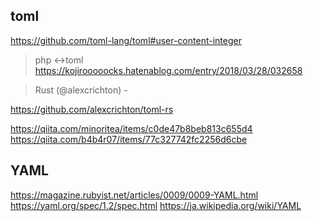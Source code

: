 ## toml
https://github.com/toml-lang/toml#user-content-integer


>php <->toml
https://kojirooooocks.hatenablog.com/entry/2018/03/28/032658


>Rust (@alexcrichton) - 

https://github.com/alexcrichton/toml-rs



https://qiita.com/minoritea/items/c0de47b8beb813c655d4
https://qiita.com/b4b4r07/items/77c327742fc2256d6cbe

## YAML
https://magazine.rubyist.net/articles/0009/0009-YAML.html
https://yaml.org/spec/1.2/spec.html
https://ja.wikipedia.org/wiki/YAML
